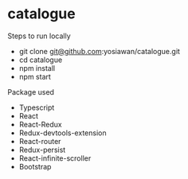 # catalogue

Steps to run locally
- git clone git@github.com:yosiawan/catalogue.git
- cd catalogue
- npm install
- npm start

Package used
- Typescript
- React
- React-Redux
- Redux-devtools-extension
- React-router
- Redux-persist
- React-infinite-scroller
- Bootstrap
